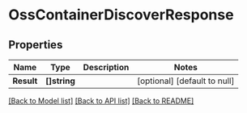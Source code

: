 # OssContainerDiscoverResponse

## Properties
Name | Type | Description | Notes
------------ | ------------- | ------------- | -------------
**Result** | **[]string** |  | [optional] [default to null]

[[Back to Model list]](../README.md#documentation-for-models) [[Back to API list]](../README.md#documentation-for-api-endpoints) [[Back to README]](../README.md)


